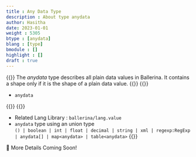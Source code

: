 ```yaml
---
title : Any Data Type
description : About type anydata
author: Hasitha
date: 2023-01-01
weight : 5305
btype : [anydata]
blang : [type]
bmodule : []
highlight : []
draft : true
---
```

{{<md class="summary">}}
The *anydata* type describes all plain data values in Ballerina. It contains a shape only if it is the shape of a plain data value.
{{</md>}}
{{<md class="syntax">}}

* `anydata`

{{</md>}}
{{<md class="tldr">}}

* Related Lang Library : `ballerina/lang.value`
* `anydata` type using an union type<br> `() | boolean | int | float | decimal | string | xml | regexp:RegExp | anydata[] | map<anydata> | table<anydata>`
{{</md>}}
<!--more-->

🚧 More Details Coming Soon!
